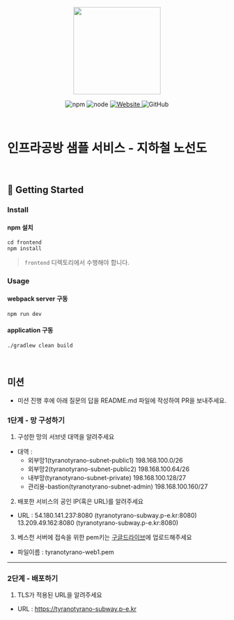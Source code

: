 <p align="center">
    <img width="200px;" src="https://raw.githubusercontent.com/woowacourse/atdd-subway-admin-frontend/master/images/main_logo.png"/>
</p>
<p align="center">
  <img alt="npm" src="https://img.shields.io/badge/npm-%3E%3D%205.5.0-blue">
  <img alt="node" src="https://img.shields.io/badge/node-%3E%3D%209.3.0-blue">
  <a href="https://edu.nextstep.camp/c/R89PYi5H" alt="nextstep atdd">
    <img alt="Website" src="https://img.shields.io/website?url=https%3A%2F%2Fedu.nextstep.camp%2Fc%2FR89PYi5H">
  </a>
  <img alt="GitHub" src="https://img.shields.io/github/license/next-step/atdd-subway-service">
</p>

<br>

# 인프라공방 샘플 서비스 - 지하철 노선도

<br>

## 🚀 Getting Started

### Install
#### npm 설치
```
cd frontend
npm install
```
> `frontend` 디렉토리에서 수행해야 합니다.

### Usage
#### webpack server 구동
```
npm run dev
```
#### application 구동
```
./gradlew clean build
```
<br>

## 미션

* 미션 진행 후에 아래 질문의 답을 README.md 파일에 작성하여 PR을 보내주세요.

### 1단계 - 망 구성하기
1. 구성한 망의 서브넷 대역을 알려주세요
- 대역 : 
  - 외부망1(tyranotyrano-subnet-public1) 198.168.100.0/26
  - 외부망2(tyranotyrano-subnet-public2) 198.168.100.64/26
  - 내부망(tyranotyrano-subnet-private) 198.168.100.128/27
  - 관리용-bastion(tyranotyrano-subnet-admin) 198.168.100.160/27


2. 배포한 서비스의 공인 IP(혹은 URL)를 알려주세요

- URL : 54.180.141.237:8080   (tyranotyrano-subway.p-e.kr:8080)
        13.209.49.162:8080    (tyranotyrano-subway.p-e.kr:8080)

3. 베스천 서버에 접속을 위한 pem키는 [구글드라이브](https://drive.google.com/drive/folders/1dZiCUwNeH1LMglp8dyTqqsL1b2yBnzd1?usp=sharing)에 업로드해주세요
- 파일이름 : tyranotyrano-web1.pem

---

### 2단계 - 배포하기
1. TLS가 적용된 URL을 알려주세요

- URL : https://tyranotyrano-subway.p-e.kr
